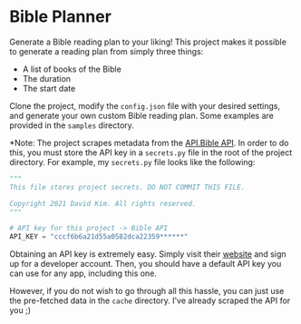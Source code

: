 # Bible Planner

Generate a Bible reading plan to your liking! This project makes it possible to generate a reading plan
from simply three things:

- A list of books of the Bible
- The duration
- The start date

Clone the project, modify the `config.json` file with your desired settings, and generate your own custom Bible reading plan.
Some examples are provided in the `samples` directory.

\*Note: The project scrapes metadata from the [API.Bible API](https://scripture.api.bible/). In order to do this, you must store the API key in a `secrets.py` file in the root of the project directory. For example, my `secrets.py` file looks like the following:

```python
"""
This file stores project secrets. DO NOT COMMIT THIS FILE.

Copyright 2021 David Kim. All rights reserved.
"""

# API key for this project -> Bible API
API_KEY = "cccf6b6a21d55a0582dca22359******"
```

Obtaining an API key is extremely easy. Simply visit their [website](https://docs.api.bible/getting-started/setup-an-account) and sign up for a developer account. Then, you should have a default API key you can use for any app, including this one.

However, if you do not wish to go through all this hassle, you can just use the pre-fetched data in the `cache` directory. I've already scraped the API for you ;)
